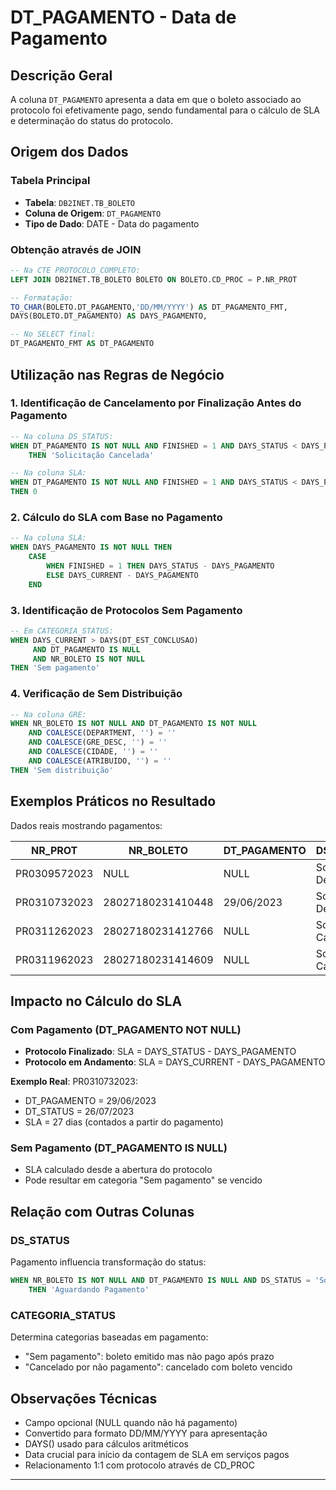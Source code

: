 # DT_PAGAMENTO - Data de Pagamento

## Descrição Geral

A coluna `DT_PAGAMENTO` apresenta a data em que o boleto associado ao protocolo foi efetivamente pago, sendo fundamental para o cálculo de SLA e determinação do status do protocolo.

## Origem dos Dados

### Tabela Principal
- **Tabela**: `DB2INET.TB_BOLETO`
- **Coluna de Origem**: `DT_PAGAMENTO`
- **Tipo de Dado**: DATE - Data do pagamento

### Obtenção através de JOIN

```sql
-- Na CTE PROTOCOLO_COMPLETO:
LEFT JOIN DB2INET.TB_BOLETO BOLETO ON BOLETO.CD_PROC = P.NR_PROT

-- Formatação:
TO_CHAR(BOLETO.DT_PAGAMENTO,'DD/MM/YYYY') AS DT_PAGAMENTO_FMT,
DAYS(BOLETO.DT_PAGAMENTO) AS DAYS_PAGAMENTO,

-- No SELECT final:
DT_PAGAMENTO_FMT AS DT_PAGAMENTO
```

## Utilização nas Regras de Negócio

### 1. Identificação de Cancelamento por Finalização Antes do Pagamento

```sql
-- Na coluna DS_STATUS:
WHEN DT_PAGAMENTO IS NOT NULL AND FINISHED = 1 AND DAYS_STATUS < DAYS_PAGAMENTO
    THEN 'Solicitação Cancelada'

-- Na coluna SLA:
WHEN DT_PAGAMENTO IS NOT NULL AND FINISHED = 1 AND DAYS_STATUS < DAYS_PAGAMENTO 
THEN 0
```

### 2. Cálculo do SLA com Base no Pagamento

```sql
-- Na coluna SLA:
WHEN DAYS_PAGAMENTO IS NOT NULL THEN
    CASE
        WHEN FINISHED = 1 THEN DAYS_STATUS - DAYS_PAGAMENTO
        ELSE DAYS_CURRENT - DAYS_PAGAMENTO
    END
```

### 3. Identificação de Protocolos Sem Pagamento

```sql
-- Em CATEGORIA_STATUS:
WHEN DAYS_CURRENT > DAYS(DT_EST_CONCLUSAO) 
     AND DT_PAGAMENTO IS NULL 
     AND NR_BOLETO IS NOT NULL
THEN 'Sem pagamento'
```

### 4. Verificação de Sem Distribuição

```sql
-- Na coluna GRE:
WHEN NR_BOLETO IS NOT NULL AND DT_PAGAMENTO IS NOT NULL
    AND COALESCE(DEPARTMENT, '') = ''
    AND COALESCE(GRE_DESC, '') = ''
    AND COALESCE(CIDADE, '') = ''
    AND COALESCE(ATRIBUIDO, '') = ''
THEN 'Sem distribuição'
```

## Exemplos Práticos no Resultado

Dados reais mostrando pagamentos:

| NR_PROT | NR_BOLETO | DT_PAGAMENTO | DS_STATUS | SLA |
|---------|-----------|--------------|-----------|-----|
| PR0309572023 | NULL | NULL | Solicitação Deferida | 25 |
| PR0310732023 | 28027180231410448 | 29/06/2023 | Solicitação Deferida | 27 |
| PR0311262023 | 28027180231412766 | NULL | Solicitação Cancelada | 52 |
| PR0311962023 | 28027180231414609 | NULL | Solicitação Cancelada | 52 |

## Impacto no Cálculo do SLA

### Com Pagamento (DT_PAGAMENTO NOT NULL)
- **Protocolo Finalizado**: SLA = DAYS_STATUS - DAYS_PAGAMENTO
- **Protocolo em Andamento**: SLA = DAYS_CURRENT - DAYS_PAGAMENTO

**Exemplo Real**:
PR0310732023: 
- DT_PAGAMENTO = 29/06/2023
- DT_STATUS = 26/07/2023
- SLA = 27 dias (contados a partir do pagamento)

### Sem Pagamento (DT_PAGAMENTO IS NULL)
- SLA calculado desde a abertura do protocolo
- Pode resultar em categoria "Sem pagamento" se vencido

## Relação com Outras Colunas

### DS_STATUS
Pagamento influencia transformação do status:
```sql
WHEN NR_BOLETO IS NOT NULL AND DT_PAGAMENTO IS NULL AND DS_STATUS = 'Solicitação Enviada'
    THEN 'Aguardando Pagamento'
```

### CATEGORIA_STATUS
Determina categorias baseadas em pagamento:
- "Sem pagamento": boleto emitido mas não pago após prazo
- "Cancelado por não pagamento": cancelado com boleto vencido

## Observações Técnicas

- Campo opcional (NULL quando não há pagamento)
- Convertido para formato DD/MM/YYYY para apresentação
- DAYS() usado para cálculos aritméticos
- Data crucial para início da contagem de SLA em serviços pagos
- Relacionamento 1:1 com protocolo através de CD_PROC

---
